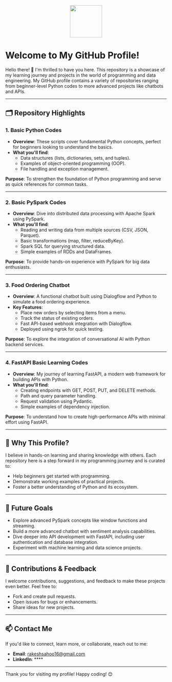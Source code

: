   <div id="header" align="center">
  <img src="- https://media.giphy.com/media/O2PhyxtkFwCtUO6nen/giphy.gif" width="100"/>
  </div>


# Welcome to My GitHub Profile!

Hello there! 👋 I'm thrilled to have you here. This repository is a showcase of my learning journey and projects in the world of programming and data engineering. My GitHub profile contains a variety of repositories ranging from beginner-level Python codes to more advanced projects like chatbots and APIs.

---

## 🗂️ Repository Highlights

### 1. **Basic Python Codes**
- **Overview**: These scripts cover fundamental Python concepts, perfect for beginners looking to understand the basics.
- **What you'll find**:
  - Data structures (lists, dictionaries, sets, and tuples).
  - Examples of object-oriented programming (OOP).
  - File handling and exception management.

**Purpose**: To strengthen the foundation of Python programming and serve as quick references for common tasks.

---

### 2. **Basic PySpark Codes**
- **Overview**: Dive into distributed data processing with Apache Spark using PySpark.
- **What you'll find**:
  - Reading and writing data from multiple sources (CSV, JSON, Parquet).
  - Basic transformations (map, filter, reduceByKey).
  - Spark SQL for querying structured data.
  - Simple examples of RDDs and DataFrames.

**Purpose**: To provide hands-on experience with PySpark for big data enthusiasts.

---

### 3. **Food Ordering Chatbot**
- **Overview**: A functional chatbot built using Dialogflow and Python to simulate a food ordering experience.
- **Key Features**:
  - Place new orders by selecting items from a menu.
  - Track the status of existing orders.
  - Fast API-based webhook integration with Dialogflow.
  - Deployed using ngrok for quick testing.

**Purpose**: To explore the integration of conversational AI with Python backend services.

---

### 4. **FastAPI Basic Learning Codes**
- **Overview**: My journey of learning FastAPI, a modern web framework for building APIs with Python.
- **What you'll find**:
  - Creating endpoints with GET, POST, PUT, and DELETE methods.
  - Path and query parameter handling.
  - Request validation using Pydantic.
  - Simple examples of dependency injection.

**Purpose**: To understand how to create high-performance APIs with minimal effort using FastAPI.

---

## 🚀 Why This Profile?
I believe in hands-on learning and sharing knowledge with others. Each repository here is a step forward in my programming journey and is curated to:
- Help beginners get started with programming.
- Demonstrate working examples of practical projects.
- Foster a better understanding of Python and its ecosystem.

---

## 🎯 Future Goals
- Explore advanced PySpark concepts like window functions and streaming.
- Build a more advanced chatbot with sentiment analysis capabilities.
- Dive deeper into API development with FastAPI, including user authentication and database integration.
- Experiment with machine learning and data science projects.

---

## 🤝 Contributions & Feedback
I welcome contributions, suggestions, and feedback to make these projects even better. Feel free to:
- Fork and create pull requests.
- Open issues for bugs or enhancements.
- Share ideas for new projects.

---

## 📫 Contact Me
If you'd like to connect, learn more, or collaborate, reach out to me:
- **Email**: rakeshsahoo16@gmail.com
- **LinkedIn**: ****

---

Thank you for visiting my profile! Happy coding! 😊


<!---
rakaliku/rakaliku is a ✨ special ✨ repository because its `README.md` (this file) appears on your GitHub profile.
You can click the Preview link to take a look at your changes.
--->

